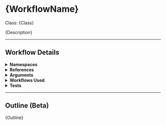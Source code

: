 # {WorkflowName}
Class: {Class}

{Description}

<hr />

## Workflow Details
<details>
    <summary>
    <b>Namespaces</b>
    </summary>
    
    {Namespaces}

</details>
<details>
    <summary>
    <b>References</b>
    </summary>

    {References}

</details>
<details>
    <summary>
    <b>Arguments</b>
    </summary>
    {Arguments}
    
</details>
<details>
    <summary>
    <b>Workflows Used</b>
    </summary>

    {WorkflowsUsed}
    
</details>
<details>
    <summary>
    <b>Tests</b>
    </summary>

    {Tests}
    
</details>

<hr />

## Outline (Beta)

{Outline}